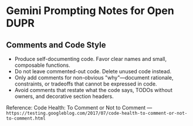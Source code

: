 # Gemini Prompting Notes for Open DUPR

## Comments and Code Style
- Produce self-documenting code. Favor clear names and small, composable functions.
- Do not leave commented-out code. Delete unused code instead.
- Only add comments for non-obvious "why"—document rationale, constraints, or tradeoffs that cannot be expressed in code.
- Avoid comments that restate what the code says, TODOs without owners, and decorative section headers.

Reference: Code Health: To Comment or Not to Comment — `https://testing.googleblog.com/2017/07/code-health-to-comment-or-not-to-comment.html`